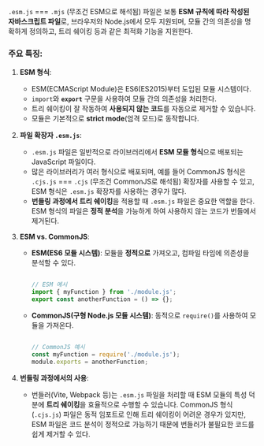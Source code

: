 `.esm.js` === `.mjs` (무조건 ESM으로 해석됨) 파일은 보통 **ESM 규칙에 따라 작성된 자바스크립트 파일**로, 브라우저와 Node.js에서 모두 지원되며, 모듈 간의 의존성을 명확하게 정의하고, 트리 쉐이킹 등과 같은 최적화 기능을 지원한다.

### 주요 특징:

1. **ESM 형식**:
    - ESM(ECMAScript Module)은 ES6(ES2015)부터 도입된 모듈 시스템이다.
    - `import`와 **`export`** 구문을 사용하여 모듈 간의 의존성을 처리한다.
    - 트리 쉐이킹이 잘 작동하여 **사용되지 않는 코드**를 자동으로 제거할 수 있습니다.
    - 모듈은 기본적으로 **strict mode**(엄격 모드)로 동작합니다.
2. **파일 확장자 `.esm.js`**:
    - `.esm.js` 파일은 일반적으로 라이브러리에서 **ESM 모듈 형식**으로 배포되는 JavaScript 파일이다.
    - 많은 라이브러리가 여러 형식으로 배포되며, 예를 들어 CommonJS 형식은 `.cjs.js` === `.cjs` (무조건 CommonJS로 해석됨) 확장자를 사용할 수 있고, ESM 형식은 `.esm.js` 확장자를 사용하는 경우가 많다.
    - **번들링 과정에서 트리 쉐이킹**을 적용할 때 `.esm.js` 파일은 중요한 역할을 한다. ESM 형식의 파일은 **정적 분석**을 가능하게 하여 사용하지 않는 코드가 번들에서 제거된다.
3. **ESM vs. CommonJS**:
    - **ESM(ES6 모듈 시스템)**: 모듈을 **정적으로** 가져오고, 컴파일 타임에 의존성을 분석할 수 있다.
        
        ```jsx
        
        // ESM 예시
        import { myFunction } from './module.js';
        export const anotherFunction = () => {};
        
        ```
        
    - **CommonJS(구형 Node.js 모듈 시스템)**: 동적으로 `require()`를 사용하여 모듈을 가져온다.
        
        ```jsx
        
        // CommonJS 예시
        const myFunction = require('./module.js');
        module.exports = anotherFunction;
        
        ```
        
4. **번들링 과정에서의 사용**:
    - 번들러(Vite, Webpack 등)는 `.esm.js` 파일을 처리할 때 ESM 모듈의 특성 덕분에 **트리 쉐이킹**을 효율적으로 수행할 수 있습니다. CommonJS 형식(`.cjs.js`) 파일은 동적 임포트로 인해 트리 쉐이킹이 어려운 경우가 있지만, ESM 파일은 코드 분석이 정적으로 가능하기 때문에 번들러가 불필요한 코드를 쉽게 제거할 수 있다.
